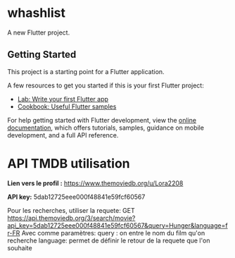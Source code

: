 # whashlist

A new Flutter project.

## Getting Started

This project is a starting point for a Flutter application.

A few resources to get you started if this is your first Flutter project:

- [Lab: Write your first Flutter app](https://docs.flutter.dev/get-started/codelab)
- [Cookbook: Useful Flutter samples](https://docs.flutter.dev/cookbook)

For help getting started with Flutter development, view the
[online documentation](https://docs.flutter.dev/), which offers tutorials,
samples, guidance on mobile development, and a full API reference.

# API TMDB utilisation
<b>Lien vers le profil :</b>
https://www.themoviedb.org/u/Lora2208

<b>API key:</b> 5dab12725eee000f48841e59fcf60567

Pour les recherches, utiliser la requete:
GET https://api.themoviedb.org/3/search/movie?api_key=5dab12725eee000f48841e59fcf60567&query=Hunger&language=fr-FR
Avec comme paramètres:
query : on entre le nom du film qu'on recherche
language: permet de définir le retour de la requete que l'on souhaite